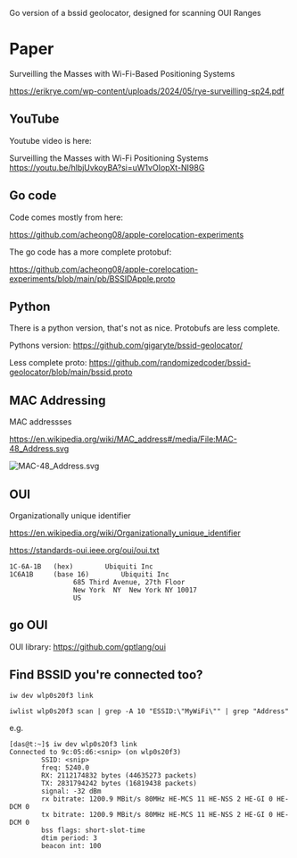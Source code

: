 Go version of a bssid geolocator, designed for scanning OUI Ranges

# Paper
Surveilling the Masses with Wi-Fi-Based Positioning Systems

https://erikrye.com/wp-content/uploads/2024/05/rye-surveilling-sp24.pdf

## YouTube
Youtube video is here:

Surveilling the Masses with Wi-Fi Positioning Systems
https://youtu.be/hlbjUvkoyBA?si=uW1vOIopXt-NI98G

## Go code

Code comes mostly from here:

https://github.com/acheong08/apple-corelocation-experiments

The go code has a more complete protobuf:

https://github.com/acheong08/apple-corelocation-experiments/blob/main/pb/BSSIDApple.proto

## Python
There is a python version, that's not as nice.  Protobufs are less complete.

Pythons version:
https://github.com/gigaryte/bssid-geolocator/

Less complete proto:
https://github.com/randomizedcoder/bssid-geolocator/blob/main/bssid.proto

## MAC Addressing
MAC addressses

https://en.wikipedia.org/wiki/MAC_address#/media/File:MAC-48_Address.svg

![MAC-48_Address.svg](./doc/MAC-48_Address.svg "mac")


## OUI

Organizationally unique identifier

https://en.wikipedia.org/wiki/Organizationally_unique_identifier


https://standards-oui.ieee.org/oui/oui.txt

```
1C-6A-1B   (hex)		Ubiquiti Inc
1C6A1B     (base 16)		Ubiquiti Inc
				685 Third Avenue, 27th Floor
				New York  NY  New York NY 10017
				US
```

## go OUI

OUI library:
https://github.com/gptlang/oui

## Find BSSID you're connected too?

```
iw dev wlp0s20f3 link
```

```
iwlist wlp0s20f3 scan | grep -A 10 "ESSID:\"MyWiFi\"" | grep "Address"
```

e.g.
```
[das@t:~]$ iw dev wlp0s20f3 link
Connected to 9c:05:d6:<snip> (on wlp0s20f3)
        SSID: <snip>
        freq: 5240.0
        RX: 2112174832 bytes (44635273 packets)
        TX: 2831794242 bytes (16819438 packets)
        signal: -32 dBm
        rx bitrate: 1200.9 MBit/s 80MHz HE-MCS 11 HE-NSS 2 HE-GI 0 HE-DCM 0
        tx bitrate: 1200.9 MBit/s 80MHz HE-MCS 11 HE-NSS 2 HE-GI 0 HE-DCM 0
        bss flags: short-slot-time
        dtim period: 3
        beacon int: 100
```